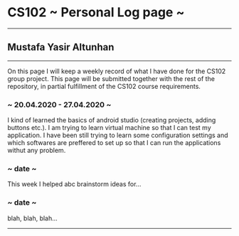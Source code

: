 # CS102 ~ Personal Log page ~
****
## Mustafa Yasir Altunhan
****

On this page I will keep a weekly record of what I have done for the CS102 group project.
This page will be submitted together with the rest of the repository, in partial fulfillment of the CS102 course requirements.

### ~ 20.04.2020 - 27.04.2020 ~
I kind of learned the basics of android studio (creating projects, adding buttons etc.).
I am trying to learn virtual machine so that I can test my application.
I have been still trying to learn some configuration settings and which softwares are preffered to set up so that I can run the applications withut any problem.
### ~ date ~
This week I helped abc brainstorm ideas for...

### ~ date ~
blah, blah, blah...

****